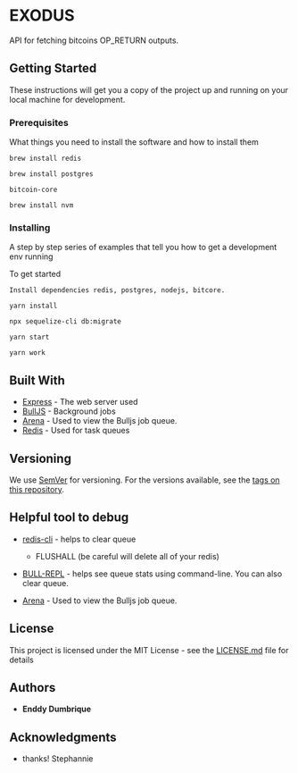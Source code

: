# EXODUS

API for fetching bitcoins OP_RETURN outputs.

## Getting Started

These instructions will get you a copy of the project up and running on your local machine for development.

### Prerequisites

What things you need to install the software and how to install them

```
brew install redis
```

```
brew install postgres
```

```
bitcoin-core
```

```
brew install nvm
```

### Installing

A step by step series of examples that tell you how to get a development env running

To get started

```
Install dependencies redis, postgres, nodejs, bitcore.
```

```
yarn install
```

```
npx sequelize-cli db:migrate
```

```
yarn start
```

```
yarn work
```

## Built With

- [Express](http://expressjs.com) - The web server used
- [BullJS](https://github.com/OptimalBits/bull) - Background jobs
- [Arena](https://github.com/mixmaxhq/arena) - Used to view the Bulljs job queue.
- [Redis](https://redis.io/) - Used for task queues

## Versioning

We use [SemVer](http://semver.org/) for versioning. For the versions available, see the [tags on this repository](https://github.com/your/project/tags).

## Helpful tool to debug

- [redis-cli](https://redis.io/topics/rediscli) - helps to clear queue

  - FLUSHALL (be careful will delete all of your redis)

- [BULL-REPL](https://github.com/darky/bull-repl) - helps see queue stats using command-line. You can also clear queue.

- [Arena](https://github.com/mixmaxhq/arena) - Used to view the Bulljs job queue.

## License

This project is licensed under the MIT License - see the [LICENSE.md](LICENSE.md) file for details

## Authors

- **Enddy Dumbrique**

## Acknowledgments

- thanks! Stephannie

